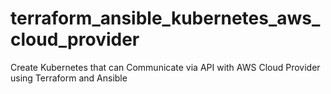 # terraform_ansible_kubernetes_aws_cloud_provider
Create Kubernetes that can Communicate via API with AWS Cloud Provider using Terraform and Ansible
